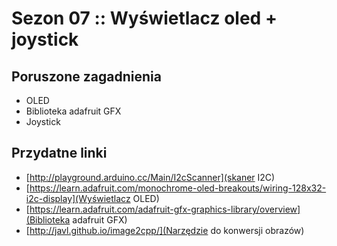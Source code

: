# Sezon 07 :: Wyświetlacz oled + joystick

## Poruszone zagadnienia
- OLED
- Biblioteka adafruit GFX
- Joystick

## Przydatne linki

- [http://playground.arduino.cc/Main/I2cScanner](skaner I2C)
- [https://learn.adafruit.com/monochrome-oled-breakouts/wiring-128x32-i2c-display](Wyświetlacz OLED)
- [https://learn.adafruit.com/adafruit-gfx-graphics-library/overview](Biblioteka adafruit GFX)
- [http://javl.github.io/image2cpp/](Narzędzie do konwersji obrazów)